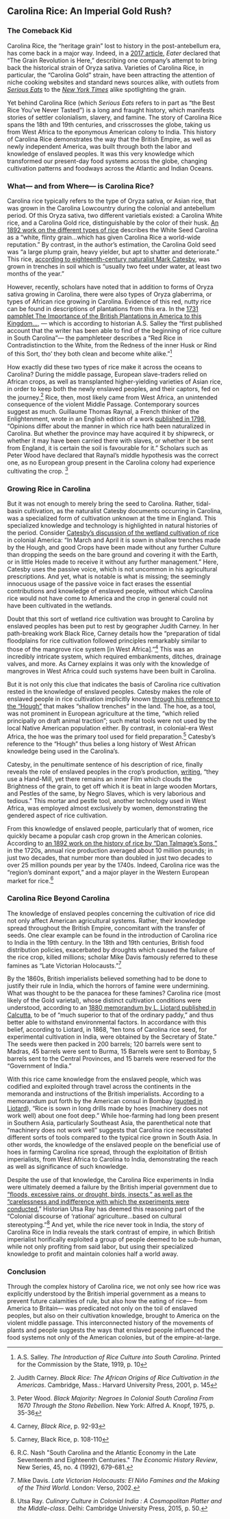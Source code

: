 <var data-essay
title="Carolina Rice"
data-banner="https://images.nypl.org/index.php?id=1126115&t=w"
data-layout="vtl"
data-num-maps="9"
data-num-images="6"
data-num-specimens="1"
data-num-primary-sources="7"
data-author="Julia Fine"></var>


<var title="American Civil War" id="Q8676" data-aliases="Civil War"></var>
<var title="South Carolina Lowcountry" id="Q3885311" data-aliases="Carolina Lowcountry"></var>
<var title="Oryza sativa" id="Q161426"></var>
<var title="Mark Catesby" id="Q334914" data-aliases="Catesby"></var>
<var title="Oryza glaberrima" id="Q2670252"></var>
<var title="Conditions of the slave trade" id="Q2500942" data-aliases="Middle Passage"></var>
<var title="Guillaume Thomas François Raynal" id="Q727782" data-aliases="Guillaume Thomas Raynal"></var>
<var title="cash crop" id="Q932139"></var>


## Carolina Rice: An Imperial Gold Rush? 

### The Comeback Kid
  
Carolina Rice, the “heritage grain” lost to history in the post-antebellum era, has come back in a major way. Indeed, in a [2017 article](https://www.eater.com/ad/15973794/carolina-gold-rice-heritage-grains), _Eater_ declared that “The Grain Revolution is Here,” describing one company’s attempt to bring back the historical strain of Oryza sativa. Varieties of Carolina Rice, in particular, the “Carolina Gold” strain, have been attracting the attention of niche cooking websites and standard news sources alike, with outlets from [_Serious Eats_](https://www.seriouseats.com/2016/05/carolina-gold-heirloom-rice-anson-mills.html) to the [_New York Times_](https://www.nytimes.com/2018/02/13/dining/hill-rice-slave-history.html?auth=login-email&login=email) alike spotlighting the grain.

<var data-primary="image"></var>
<var data-image id="wiki-commons-1" title="Illustration of Rice and the Rice-Bird in the Carolina Colony, 1754" data-url="https://upload.wikimedia.org/wikipedia/commons/thumb/d/d7/The-rice-bird.jpg/1600px-The-rice-bird.jpg"></var>

Yet behind Carolina Rice (which _Serious Eats_ refers to in part as “the Best Rice You’ve Never Tasted”) is a long and fraught history, which manifests stories of settler colonialism, slavery, and famine. The story of Carolina Rice spans the 18th and 19th centuries, and crisscrosses the globe, taking us from West Africa to the eponymous American colony to India. This history of Carolina Rice demonstrates the way that the British Empire, as well as newly independent America, was built through both the labor and knowledge of enslaved peoples. It was this very knowledge which transformed our present-day food systems across the globe, changing cultivation patterns and foodways across the Atlantic and Indian Oceans.
 <var data-map title="carolina rice points" data-center="23.688939, 78.678650" data-zoom="1"></var>
<var data-map-layer
	title="The Story of Carolina Rice"
	data-type="geojson"
	data-url="https://jstor-labs.github.io/plant-humanities/geojson/carolina rice points.json"
	data-active="true"></var>

 
### What— and from Where— is Carolina Rice?

  

Carolina rice typically refers to the type of Oryza sativa, or Asian rice, that was grown in the Carolina Lowcountry during the colonial and antebellum period. Of this Oryza sativa, two different varietials existed: a Carolina White rice, and a Carolina Gold rice, distinguishable by the color of their husk. [An 1892 work on the different types of rice](https://www.biodiversitylibrary.org/item/82844#page/27/mode/1up) describes the White Seed Carolina as a “white, flinty grain...which has given Carolina Rice a world-wide reputation.” By contrast, in the author’s estimation, the Carolina Gold seed was “a large plump grain, heavy yielder, but apt to shatter and deteriorate.” This rice, [according to eighteenth-century naturalist Mark Catesby](https://www.biodiversitylibrary.org/pageimage/38993744), was grown in trenches in soil which is “usually two feet under water, at least two months of the year.”
<var data-map title="lowcountry" data-center="32.779411, -79.943708" data-zoom="7"></var>
<var data-map-layer
	data-type="geojson"
	data-url="https://jstor-labs.github.io/plant-humanities/geojson/lowcountry.json"
	data-active="true"></var>

However, recently, scholars have noted that in addition to forms of Oryza sativa growing in Carolina, there were also types of Oryza glaberrima, or types of African rice growing in Carolina. Evidence of this red, nutty rice can be found in descriptions of plantations from this era. In the [1731 pamphlet The Importance of the British Plantations in America to this Kingdom...,](https://archive.org/details/importanceofbrit00hall/page/n6/mode/2up) — which is according to historian A.S. Salley the “first published account that the writer has been able to find of the beginning of rice culture in South Carolina”— the pamphleteer describes a “Red Rice in Contradistinction to the White, from the Redness of the inner Husk or Rind of this Sort, tho’ they both clean and become white alike.”[^ref1]
<var data-map title="west africa" data-center="12.586420, -8.107447" data-zoom="3"></var>
<var data-map-layer
	title="The Origins of Oryza glaberrima"
	data-type="geojson"
	data-url="https://jstor-labs.github.io/plant-humanities/geojson/west africa.json"
	data-active="true"></var>

How exactly did these two types of rice make it across the oceans to Carolina? During the middle passage, European slave-traders relied on African crops, as well as transplanted higher-yielding varieties of Asian rice, in order to keep both the newly enslaved peoples, and their captors, fed on the journey.[^ref2] Rice, then, most likely came from West Africa, an unintended consequence of the violent Middle Passage. Contemporary sources suggest as much. Guillaume Thomas Raynal, a French thinker of the Enlightenment, wrote in an English edition of a work [published in 1798](https://books.google.com/books?id=0YdaAAAAYAAJ&pg=PA402&lpg=PA402&dq=Opinions+differ+about+the+manner+in+which+rice+hath+been+naturalized+in+Carolina.+But+whether+the+province+may+have+acquired+it+by+shipwreck,+or+whether+it+may+have+been+carried+there+with+slaves,+or+whether+it+be+sent+from+England,+it+is+certain+the+soil+is+favourable+for+it.&source=bl&ots=SguqqW9ojc&sig=ACfU3U2wQdmA9nVXPAvoG8_IMxBvjq0N2Q&hl=en&sa=X&ved=2ahUKEwisrpuxwPfoAhVsmXIEHa3NDhsQ6AEwAHoECAsQKQ#v=onepage&q&f=false), “Opinions differ about the manner in which rice hath been naturalized in Carolina. But whether the province may have acquired it by shipwreck, or whether it may have been carried there with slaves, or whether it be sent from England, it is certain the soil is favourable for it.” Scholars such as Peter Wood have declared that Raynal’s middle hypothesis was the correct one, as no European group present in the Carolina colony had experience cultivating the crop. [^ref3]
  <var data-map title="middle_passage" data-center="32.301289, -64.649329" data-zoom="1"></var>
<var data-map-layer
	data-type="geojson"
	data-url="https://jstor-labs.github.io/plant-humanities/geojson/middle_passage.json"
	data-active="true"></var>

### Growing Rice in Carolina

  

But it was not enough to merely bring the seed to Carolina. Rather, tidal-basin cultivation, as the naturalist Catesby documents occurring in Carolina, was a specialized form of cultivation unknown at the time in England. This specialized knowledge and technology is highlighted in natural histories of the period. Consider [Catesby’s discussion of the wetland cultivation of rice](https://www.biodiversitylibrary.org/item/120381#page/41/mode/1up) in colonial America: “In March and April it is sown in shallow trenches made by the Hough, and good Crops have been made without any further Culture than dropping the seeds on the bare ground and covering it with the Earth, or in little Holes made to receive it without any further management.” Here, Catesby uses the passive voice, which is not uncommon in his agricultural prescriptions. And yet, what is notable is what is missing; the seemingly innocuous usage of the passive voice in fact erases the essential contributions and knowledge of enslaved people, without which Carolina rice would not have come to America and the crop in general could not have been cultivated in the wetlands.
 <var data-primary="image"></var>
<var data-image id="nypl-1235183" title="Late 19th-Century Drawing of the Rice Planting Process on a Carolina Plantation" data-fit="cover" data-url="https://images.nypl.org/index.php?id=1235183&t=w"></var>

Doubt that this sort of wetland rice cultivation was brought to Carolina by enslaved peoples has been put to rest by geographer Judith Carney. In her path-breaking work Black Rice, Carney details how the “preparation of tidal floodplains for rice cultivation followed principles remarkably similar to those of the mangrove rice system [in West Africa].”[^ref4] This was an incredibly intricate system, which required embankments, ditches, drainage valves, and more. As Carney explains it was only with the knowledge of mangroves in West Africa could such systems have been built in Carolina.
<var data-primary="image"></var>
<var data-image id="nypl-G92F023_003F" title="Photograph of a Wetland-Cultivated Carolina Rice Field" data-fit="cover" data-url="https://images.nypl.org/index.php?id=G92F023_003F&t=w"></var>


But it is not only this clue that indicates the basis of Carolina rice cultivation rested in the knowledge of enslaved peoples. Catesby makes the role of enslaved people in rice cultivation implicitly known [through his reference to the “Hough”](https://www.biodiversitylibrary.org/item/120381#page/41/mode/1up) that makes “shallow trenches” in the land. The hoe, as a tool, was not prominent in European agriculture at the time, “which relied principally on draft animal traction”; such metal tools were not used by the local Native American population either. By contrast, in colonial-era West Africa, the hoe was the primary tool used for field preparation.[^ref5] Catesby’s reference to the “Hough” thus belies a long history of West African knowledge being used in the Carolina’s.
<var data-primary="image"></var>
<var data-image id="nypl-1149814" title="1913 Drawing by Rice Planter Elizabeth Pringle" data-fit="contain" data-url="https://images.nypl.org/index.php?id=1149814&t=w"></var>

Catesby, in the penultimate sentence of his description of rice, finally reveals the role of enslaved peoples in the crop’s production, [writing](https://www.biodiversitylibrary.org/item/120381#page/41/mode/1up), “they use a Hand-Mill, yet there remains an inner Film which clouds the Brightness of the grain, to get off which it is beat in large wooden Mortars, and Pestles of the same, by Negro Slaves, which is very laborious and tedious.” This mortar and pestle tool, another technology used in West Africa, was employed almost exclusively by women, demonstrating the gendered aspect of rice cultivation.
<var data-primary="image"></var>
<var data-image id="nypl-1212087" title="1913 Drawing by Rice Planter Elizabeth Pringle" data-fit="contain" data-url="https://images.nypl.org/index.php?id=1212087&t=w" ></var>

From this knowledge of enslaved people, particularly that of women, rice quickly became a popular cash crop grown in the American colonies. According to [an 1892 work on the history of rice by “Dan Talmage’s Sons,”](https://www.biodiversitylibrary.org/item/82844#page/18/mode/1up) in the 1720s, annual rice production averaged about 10 million pounds; in just two decades, that number more than doubled in just two decades to over 25 million pounds per year by the 1740s. Indeed, Carolina rice was the “region’s dominant export,” and a major player in the Western European market for rice.[^ref6]
<var data-primary="image"></var>
<var data-image id="bhl-25670373" title="Production of Rice in America from 1720-1889" data-fit="contain" data-url="https://www.biodiversitylibrary.org/pageimage/25670373"></var>

  
  

### Carolina Rice Beyond Carolina

  The knowledge of enslaved peoples concerning the cultivation of rice did not only affect American agricultural systems. Rather, their knowledge spread throughout the British Empire, concomitant with the transfer of seeds. One clear example can be found in the introduction of Carolina rice to India in the 19th century. In the 18th and 19th centuries, British food distribution policies, exacerbated by droughts which caused the failure of the rice crop, killed millions; scholar Mike Davis famously referred to these famines as “Late Victorian Holocausts.”[^ref7]
<var data-map title="carolina_rice_transfers" data-center="12.586420, -8.107447" data-zoom="2"></var>
<var data-map-layer
	data-type="geojson"
	data-url="https://jstor-labs.github.io/plant-humanities/geojson/carolina_rice_transfer.json"
	data-active="true"></var>

By the 1860s, British imperialists believed something had to be done to justify their rule in India, which the horrors of famine were undermining. What was thought to be the panacea for these famines? Carolina rice (most likely of the Gold varietal), whose distinct cultivation conditions were understood, according to an [1880 memorandum by L. Liotard published in Calcutta](https://books.google.com/books?id=icUIAAAAQAAJ&pg=PA77&dq=carolina+rice+bengal&hl=en&newbks=1&newbks_redir=0&sa=X&ved=2ahUKEwiN1ayK1eDoAhWGgnIEHfpLCokQ6AEwAHoECAIQAg#v=onepage&q&f=false), to be of “much superior to that of the ordinary paddy,” and thus better able to withstand environmental factors. In accordance with this belief, according to Liotard, in 1868, “ten tons of Carolina rice seed, for experimental cultivation in India, were obtained by the Secretary of State.” The seeds were then packed in 200 barrels; 120 barrels were sent to Madras, 45 barrels were sent to Burma, 15 Barrels were sent to Bombay, 5 barrels sent to the Central Provinces, and 15 barrels were reserved for the “Government of India.” 

<var data-map title="indiaetc" data-center="23.688939, 78.678650" data-zoom="4.2"></var>
<var data-map-layer
	title="Rice Transfers across Southern Asia"
	data-type="geojson"
	data-url="https://jstor-labs.github.io/plant-humanities/geojson/indiaetc.json"
	data-active="true"></var>


With this rice came knowledge from the enslaved people, which was codified and exploited through travel across the continents in the memoranda and instructions of the British imperialists. According to a memorandum put forth by the American consul in Bombay ([quoted in Liotard](https://books.google.com/books?id=icUIAAAAQAAJ&pg=PA77&dq=carolina+rice+bengal&hl=en&newbks=1&newbks_redir=0&sa=X&ved=2ahUKEwiN1ayK1eDoAhWGgnIEHfpLCokQ6AEwAHoECAIQAg#v=onepage&q&f=false)), “Rice is sown in long drills made by hoes (machinery does not work well) about one foot deep.” While hoe-farming had long been present in Southern Asia, particularly Southeast Asia, the parenthetical note that “machinery does not work well” suggests that Carolina rice necessitated different sorts of tools compared to the typical rice grown in South Asia. In other words, the knowledge of the enslaved people on the beneficial use of hoes in farming Carolina rice spread, through the exploitation of British imperialists, from West Africa to Carolina to India, demonstrating the reach as well as significance of such knowledge.
<var data-map title="bombay" data-center="19.083495, 72.866069" data-zoom="12"></var>
<var data-map-layer
	title="Bombay"
	data-type="geojson"
	data-url="https://jstor-labs.github.io/plant-humanities/geojson/bombay.json"
	data-active="true"></var>

Despite the use of that knowledge, the Carolina Rice experiments in India were ultimately deemed a failure by the British imperial government due to [“floods, excessive rains, or drought, birds, insects,” as well as the “carelessness and indifference with which the experiments were conducted.](https://www.biodiversitylibrary.org/item/66916#page/219/mode/1up)” Historian Utsa Ray has deemed this reasoning part of the “Colonial discourse of ‘rational’ agriculture...based on cultural stereotyping.”[^ref8] And yet, while the rice never took in India, the story of Carolina Rice in India reveals the stark contrast of empire, in which British imperialist horifically exploited a group of people deemed to be sub-human, while not only profiting from said labor, but using their specialized knowledge to profit and maintain colonies half a world away. 
<var data-map title="British india" data-center="23.688939, 78.678650" data-zoom="2.5"></var>
<var data-map-layer
	title="Rice Transfers across Southern Asia"
	data-type="geojson"
	data-url="https://jstor-labs.github.io/plant-humanities/geojson/british india.json"
	data-active="true"></var>

  
  

### Conclusion

Through the complex history of Carolina rice, we not only see how rice was explicitly understood by the British imperial government as a means to prevent future calamities of rule, but also how the eating of rice— from America to Britain— was predicated not only on the toil of enslaved peoples, but also on their cultivation knowledge, brought to America on the violent middle passage. This interconnected history of the movements of plants and people suggests the ways that enslaved people influenced the food systems not only of the American colonies, but of the empire-at-large.
<var data-map title="carolina rice points" data-center="23.688939, 78.678650" data-zoom="1"></var>
<var data-map-layer
	title="The Story of Carolina Rice"
	data-type="geojson"
	data-url="https://jstor-labs.github.io/plant-humanities/geojson/carolina rice points.json"
	data-active="true"></var>

[^ref1]: A.S. Salley. _The Introduction of Rice Culture into South Carolina_. Printed for the Commission by the State, 1919, p. 10

[^ref2]: Judith Carney. _Black Rice: The African Origins of Rice Cultivation in the Americas_. Cambridge, Mass.: Harvard University Press, 2001, p. 145

[^ref3]: Peter Wood. _Black Majority: Negroes In Colonial South Carolina From 1670 Through the Stono Rebellion_. New York: Alfred A. Knopf, 1975, p. 35-36

[^ref4]: Carney, _Black Rice_, p. 92-93

[^ref5]: Carney, Black Rice, p. 108-110

[^ref6]: R.C. Nash "South Carolina and the Atlantic Economy in the Late Seventeenth and Eighteenth Centuries." _The Economic History Review_, New Series, 45, no. 4 (1992), 679-681.

[^ref7]: Mike Davis. _Late Victorian Holocausts: El Niño Famines and the Making of the Third World_. London: Verso, 2002.

[^ref8]: Utsa Ray. _Culinary Culture in Colonial India : A Cosmopolitan Platter and the Middle-class_. Delhi: Cambridge University Press, 2015, p. 50. 
